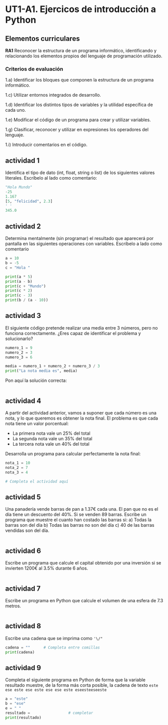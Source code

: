 # UT1-A1. Ejercicos de introducción a Python

## Elementos curriculares
**RA1** Reconocer la estructura de un programa informático, identificando y relacionando los elementos propios del lenguaje de programación utilizado.
### Criterios de evaluación
1.a) Identificar los bloques que componen la estructura de un programa informático.

1.c) Utilizar entornos integrados de desarrollo.

1.d) Identificar los distintos tipos de variables y la utilidad específica de cada uno.

1.e) Modificar el código de un programa para crear y utilizar variables.

1.g) Clasificar, reconocer y utilizar en expresiones los operadores del lenguaje.

1.i) Introducir comentarios en el código.

## actividad 1

Identifica el tipo de dato (int, float, string o list) de los siguientes valores literales. Escríbelo al lado como comentario:

```python
"Hola Mundo"          
-25              
1.167  
[5, "felicidad", 2.3]           
' '
345.0
```

## actividad 2

Determina mentalmente (sin programar) el resultado que aparecerá por pantalla en las siguientes operaciones con variables. Escríbelo a lado como comentario

```python
a = 10
b = -5
c = "Hola "

print(a * 5)
print(a - b)
print(c + "Mundo")
print(c * 2)
print(c - 3)
print(b / (a - 10))
```

## actividad 3

El siguiente código pretende realizar una media entre 3 números, pero no funciona correctamente. ¿Eres capaz de identificar el problema y  solucionarlo? 

```python
numero_1 = 9
numero_2 = 3
numero_3 = 6

media = numero_1 + numero_2 + numero_3 / 3
print("La nota media es", media)
```
Pon aquí la solución correcta:
```python
```

## actividad 4

A partir del actividad anterior, vamos a suponer que cada número es  una nota, y lo que queremos es obtener la nota final. El problema es que cada nota tiene un valor porcentual:

- La primera nota vale un 25% del total
- La segunda nota vale un 35% del total
- La tercera nota vale un 40% del total

Desarrolla un programa para calcular perfectamente la nota final:

```python
nota_1 = 10
nota_2 = 7
nota_3 = 4

# Completa el actividad aquí
```

## actividad 5

Una panadería vende barras de pan a 1.37€ cada una. El pan que no es el día tiene un descuento del 40%. Si se venden 89  barras. Escribe un programa que muestre el cuanto han costado las barras si: 
a) Todas la barras son del día
b) Todas las barras no son del día
c) 40 de las barras vendidas son del día.

```python

```
## actividad 6
Escribe un programa que calcule el capital obtenido por una inversión si se invierten 1200€ al 3.5% durante 6 años.

```python

```
## actividad 7
Escribe un programa en Python que calcule el volumen de una esfera de 7.3 metros.

```python

```
## actividad 8
Escribe una cadena que se imprima como `'\/"`

```python
cadena = ""      # Completa entre comillas
print(cadena)
```
## actividad 9
Completa el siguiente programa en Python de forma que la variable resultado muestre, de la forma más corta posible, la cadena de texto `este ese este ese este ese ese este eseesteeseeste`

```python
a = "este"
b = "ese"
e = " "
resultado =                 # completar
print(resultado)
```